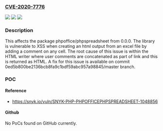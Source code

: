 ### [CVE-2020-7776](https://cve.mitre.org/cgi-bin/cvename.cgi?name=CVE-2020-7776)
![](https://img.shields.io/static/v1?label=Product&message=phpoffice%2Fphpspreadsheet&color=blue)
![](https://img.shields.io/static/v1?label=Version&message=%3E%3D%200.0.0%20&color=brighgreen)
![](https://img.shields.io/static/v1?label=Vulnerability&message=Cross-site%20Scripting%20(XSS)&color=brighgreen)

### Description

This affects the package phpoffice/phpspreadsheet from 0.0.0. The library is vulnerable to XSS when creating an html output from an excel file by adding a comment on any cell. The root cause of this issue is within the HTML writer where user comments are concatenated as part of link and this is returned as HTML. A fix for this issue is available on commit 0ed5b800be2136bcb8fa9c1bdf59abc957a98845/master branch.

### POC

#### Reference
- https://snyk.io/vuln/SNYK-PHP-PHPOFFICEPHPSPREADSHEET-1048856

#### Github
No PoCs found on GitHub currently.

